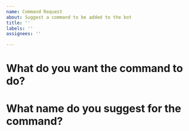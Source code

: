 ```yaml
---
name: Command Request
about: Suggest a command to be added to the bot
title: ''
labels: ''
assignees: ''

---
```


# What do you want the command to do?

# What name do you suggest for the command?

